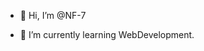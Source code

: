- 👋 Hi, I’m @NF-7

- 🌱 I’m currently learning WebDevelopment.

<!---
NF-7/NF-7 is a ✨ special ✨ repository because its `README.md` (this file) appears on your GitHub profile.
You can click the Preview link to take a look at your changes.
--->
